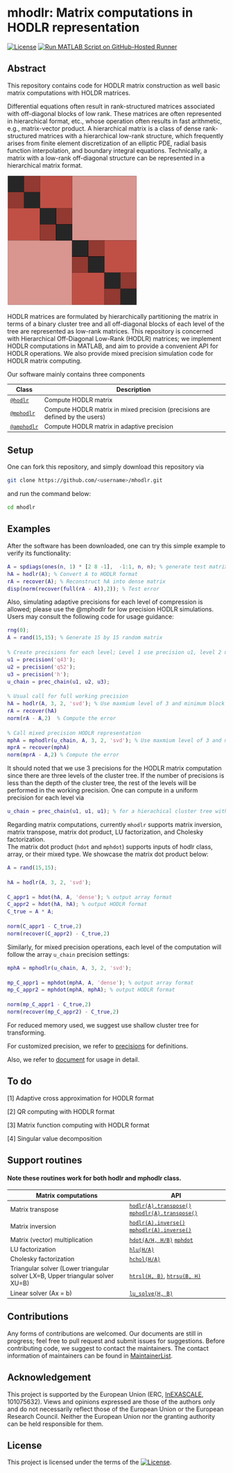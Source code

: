 #   mhodlr: Matrix computations in HODLR representation

[![License](https://img.shields.io/badge/License-BSD_3--Clause-lightblue.svg)](https://opensource.org/licenses/BSD-3-Clause)
[![Run MATLAB Script on GitHub-Hosted Runner](https://github.com/chenxinye/mhodlr/actions/workflows/myscript.yml/badge.svg)](https://github.com/chenxinye/mhodlr/actions/workflows/myscript.yml)

## Abstract

This repository contains code for HODLR matrix construction as well basic matrix computations with HOLDR matrices. 

Differential equations often result in rank-structured matrices associated with off-diagonal blocks of low rank. These matrices are often represented in hierarchical format, etc., whose operation often results in fast arithmetic, e.g., matrix-vector product.  A hierarchical matrix is a class of dense rank-structured matrices with a hierarchical low-rank structure, which frequently arises from finite element discretization of an elliptic PDE, radial basis function interpolation, and boundary integral equations. Technically, a matrix with a low-rank off-diagonal structure can be represented in a hierarchical matrix format.


<img src=docs/demo.png width=300 />

HODLR matrices are formulated by hierarchically partitioning the matrix in terms of a binary cluster tree and all off-diagonal blocks of each level of the tree are represented as low-rank matrices. This repository is concerned with Hierarchical Off-Diagonal Low-Rank (HODLR) matrices; we implement HODLR computations in MATLAB, and aim to provide a convenient API for HODLR operations. We also provide mixed precision simulation code for HODLR matrix computing.   

Our software mainly contains three components


|  Class | Description|
|  ----  | ----  |
|  [``@hodlr``](https://github.com/chenxinye/mhodlr/blob/main/%40hodlr/hodlr.m) | Compute HODLR matrix|
|  [``@mphodlr``](https://github.com/chenxinye/mhodlr/blob/main/%40mphodlr/mphodlr.m) | Compute HODLR matrix in mixed precision (precisions are defined by the users) |
|  [``@amphodlr``](https://github.com/chenxinye/mhodlr/blob/main/%40amphodlr/amphodlr.m) | Compute HODLR matrix in adaptive precision |



Setup
-------

One can fork this repository, and simply download this repository via
```bash
git clone https://github.com/<username>/mhodlr.git
```
and run the command below:
```bash
cd mhodlr
```

Examples
-----------

After the software has been downloaded, one can try this simple example to verify its functionality:
```matlab
A = spdiags(ones(n, 1) * [2 8 -1],  -1:1, n, n); % generate test matrix
hA = hodlr(A); % Convert A to HODLR format
rA = recover(A); % Reconstruct hA into dense matrix
disp(norm(recover(full(rA - A)),2)); % Test error
```

Also, simulating adaptive precisions for each level of compression is allowed; please use the @mphodlr for low precision HODLR simulations. Users may consult the following code for usage guidance:
```matlab
rng(0);
A = rand(15,15); % Generate 15 by 15 random matrix

% Create precisions for each level; Level 1 use precision u1, level 2 use precision u2, ...
u1 = precision('q43');
u2 = precision('q52');
u3 = precision('h');
u_chain = prec_chain(u1, u2, u3);

% Usual call for full working precision 
hA = hodlr(A, 3, 2, 'svd'); % Use maxmium level of 3 and minimum block size of 2, and perform SVD (default) low rank approximation.
rA = recover(hA)
norm(rA - A,2)  % Compute the error

% Call mixed precision HODLR representation
mphA = mphodlr(u_chain, A, 3, 2, 'svd'); % Use maxmium level of 3 and minimum block size of 2, and perform SVD (default) low rank approximation.
mprA = recover(mphA)
norm(mprA - A,2) % Compute the error

```
It should noted that we use 3 precisions for the HODLR matrix computation since there are three levels of the cluster tree. If the number of precisions is less than the depth of the cluster tree, the rest of the levels will be performed in the working precision. One can compute in a uniform precision for each level via 

```matlab
u_chain = prec_chain(u1, u1, u1); % for a hierachical cluster tree with depth of 3
``` 

Regarding matrix computations, currently ``mhodlr`` supports matrix inversion, matrix transpose, matrix dot product, LU factorization, and Cholesky factorization.  
The matrix dot product (``hdot`` and ``mphdot``) supports inputs of hodlr class, array, or their mixed type. We showcase the matrix dot product below:

```matlab
A = rand(15,15);

hA = hodlr(A, 3, 2, 'svd'); 

C_appr1 = hdot(hA, A, 'dense'); % output array format
C_appr2 = hdot(hA, hA); % output HODLR format
C_true = A * A;

norm(C_appr1 - C_true,2)
norm(recover(C_appr2) - C_true,2)
```

Similarly, for mixed precision operations, each level of the computation will follow the array ``u_chain`` precision settings:

```matlab
mphA = mphodlr(u_chain, A, 3, 2, 'svd');

mp_C_appr1 = mphdot(mphA, A, 'dense'); % output array format
mp_C_appr2 = mphdot(mphA, mphA); % output HODLR format

norm(mp_C_appr1 - C_true,2)
norm(recover(mp_C_appr2) - C_true,2) 
```

For reduced memory used, we suggest use shallow cluster tree for transforming.

For customized precision, we refer to [precisions](https://github.com/chenxinye/mhodlr/blob/main/docs/source/precision.rst) for definitions. 

Also, we refer to [document](https://github.com/chenxinye/mhodlr/blob/main/docs/source/start.rst) for usage in detail.


To do
---------------
[1] Adaptive cross approximation for HODLR format

[2] QR computing with HODLR format

[3] Matrix function computing with HODLR format

[4] Singular value decomposition

Support routines
---------------

#### Note these routines work for both hodlr and mphodlr class.

|  Matrix computations | API|
|  ----  | ----  |
| Matrix transpose   | [``hodlr(A).transpose()``](https://github.com/chenxinye/mhodlr/blob/main/%40hodlr/hodlr.m) [``mphodlr(A).transpose()``](https://github.com/chenxinye/mhodlr/blob/main/%40mphodlr/mphodlr.m)|
| Matrix inversion   | [``hodlr(A).inverse()``](https://github.com/chenxinye/mhodlr/blob/main/%40hodlr/hodlr.m) [``mphodlr(A).inverse()``](https://github.com/chenxinye/mhodlr/blob/main/%40mphodlr/mphodlr.m)|
| Matrix (vector) multiplication | [``hdot(A/H, H/B)``](https://github.com/chenxinye/mhodlr/blob/main/%40hodlr/hdot.m) [``mphdot``](https://github.com/chenxinye/mhodlr/blob/main/%40mphodlr/mphdot.m) |
| LU factorization   | [``hlu(H/A)``](https://github.com/chenxinye/mhodlr/blob/main/%40hodlr/hlu.m)|
| Cholesky factorization  | [``hchol(H/A)``](https://github.com/chenxinye/mhodlr/blob/main/%40hodlr/hchol.m)|
| Triangular solver (Lower triangular solver LX=B, Upper triangular solver XU=B) |[``htrsl(H, B)``](https://github.com/chenxinye/mhodlr/blob/main/%40hodlr/htrsl.m), [``htrsu(B, H)``](https://github.com/chenxinye/mhodlr/blob/main/%40hodlr/htrsu.m)|
| Linear solver (Ax = b) |[``lu_solve(H, B)``](https://github.com/chenxinye/mhodlr/blob/main/%40hodlr/lu_solve.m)|

Contributions
---------------
Any forms of contributions are welcomed. Our documents are still in progress; feel free to pull request and submit issues for suggestions. Before contributing code, we suggest to contact the maintainers. The contact information of maintainers can be found in  [MaintainerList](https://github.com/chenxinye/mhodlr/blob/main/maintainerList).


Acknowledgement
---------------
This project is supported by the European Union (ERC, [InEXASCALE](https://www.karlin.mff.cuni.cz/~carson/inexascale), 101075632). Views and opinions
 expressed are those of the authors only and do not necessarily reflect those of the European
 Union or the European Research Council. Neither the European Union nor the granting
 authority can be held responsible for them.

License
----------------

This project is licensed under the terms of the [![License](https://img.shields.io/badge/License-BSD%203--Clause-blue.svg)](https://opensource.org/licenses/BSD-3-Clause).

